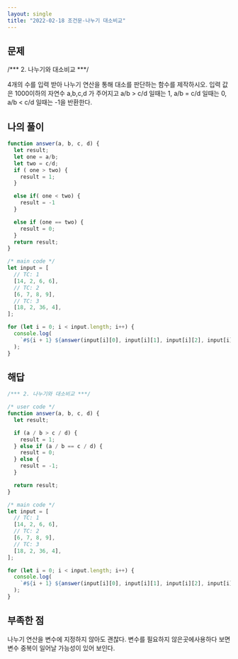 ```yaml
---
layout: single
title: "2022-02-18 조건문-나누기 대소비교"
---
```



## 문제
/*** 2. 나누기와 대소비교 ***/

4개의 수를 입력 받아 나누기 연산을 통해 대소를 판단하는 함수를 제작하시오.
입력 값은 1000이하의 자연수 a,b,c,d 가 주어지고
a/b > c/d 일때는 1, 
a/b = c/d 일때는 0,
a/b < c/d 일때는 -1을 반환한다.

## 나의 풀이

```javascript
function answer(a, b, c, d) {
  let result;
  let one = a/b;
  let two = c/d;
  if ( one > two) {
    result = 1;
  }

  else if( one < two) {
    result = -1
  }

  else if (one == two) {
    result = 0;
  }
  return result;
}

/* main code */
let input = [
  // TC: 1
  [14, 2, 6, 6],
  // TC: 2
  [6, 7, 8, 9],
  // TC: 3
  [18, 2, 36, 4],
];

for (let i = 0; i < input.length; i++) {
  console.log(
    `#${i + 1} ${answer(input[i][0], input[i][1], input[i][2], input[i][3])}`
  );
}

```

## 해답

```javascript
/*** 2. 나누기와 대소비교 ***/

/* user code */
function answer(a, b, c, d) {
  let result;

  if (a / b > c / d) {
    result = 1;
  } else if (a / b == c / d) {
    result = 0;
  } else {
    result = -1;
  }

  return result;
}

/* main code */
let input = [
  // TC: 1
  [14, 2, 6, 6],
  // TC: 2
  [6, 7, 8, 9],
  // TC: 3
  [18, 2, 36, 4],
];

for (let i = 0; i < input.length; i++) {
  console.log(
    `#${i + 1} ${answer(input[i][0], input[i][1], input[i][2], input[i][3])}`
  );
}
```


## 부족한 점
나누기 연산을 변수에 지정하지 않아도 괜찮다. 변수를 필요하지 않은곳에사용하다 보면 변수 중복이 일어날 가능성이 있어 보인다.
